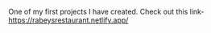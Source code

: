 One of my first projects I have created. Check out this link- https://rabeysrestaurant.netlify.app/
